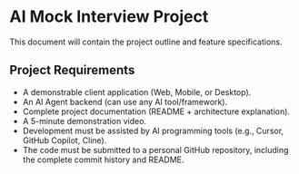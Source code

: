 # AI Mock Interview Project

This document will contain the project outline and feature specifications.

## Project Requirements

- A demonstrable client application (Web, Mobile, or Desktop).
- An AI Agent backend (can use any AI tool/framework).
- Complete project documentation (README + architecture explanation).
- A 5-minute demonstration video.
- Development must be assisted by AI programming tools (e.g., Cursor, GitHub Copilot, Cline).
- The code must be submitted to a personal GitHub repository, including the complete commit history and README.
